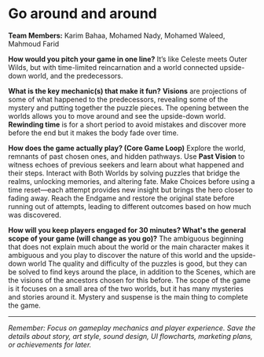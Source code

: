 # Go around and around

**Team Members:** Karim Bahaa, Mohamed Nady, Mohamed Waleed, Mahmoud Farid

**How would you pitch your game in one line?**
 It’s like Celeste meets Outer Wilds, but with time-limited reincarnation and a world connected upside-down world, and the predecessors.

**What is the key mechanic(s) that make it fun?**
**Visions** are projections of some of what happened to the predecessors, revealing some of the mystery and putting together the puzzle pieces.
The opening between the worlds allows you to move around and see the upside-down world.
**Rewinding time** is for a short period to avoid mistakes and discover more before the end but it makes the body fade over time.

**How does the game actually play? (Core Game Loop)**
Explore the world, remnants of past chosen ones, and hidden pathways. Use **Past Vision** to witness echoes of previous seekers and learn about what happened and their steps.
Interact with Both Worlds by solving puzzles that bridge the realms, unlocking memories, and altering fate. Make Choices before using a time reset—each attempt provides new insight but brings the hero closer to fading away.
Reach the Endgame and restore the original state before running out of attempts, leading to different outcomes based on how much was discovered.

**How will you keep players engaged for 30 minutes? What's the general scope of your game (will change as you go)?**
The ambiguous beginning that does not explain much about the world or the main character makes it ambiguous and you play to discover the nature of this world and the upside-down world The quality and difficulty of the puzzles is good, but they can be solved to find keys around the place, in addition to the Scenes, which are the visions of the ancestors chosen for this before. The scope of the game is it focuses on a small area of the two worlds, but it has many mysteries and stories around it. Mystery and suspense is the main thing to complete the game.

---
*Remember: Focus on gameplay mechanics and player experience. Save the details about story, art style, sound design, UI flowcharts, marketing plans, or achievements for later.*

